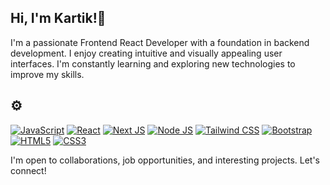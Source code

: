 
##  Hi, I'm Kartik!👋

I'm a passionate Frontend React Developer with a foundation in backend development. I enjoy creating intuitive and visually appealing user interfaces. I'm constantly learning and exploring new technologies to improve my skills.

## <!-- Skills  💻--> ⚙️
[![JavaScript](https://img.shields.io/badge/-JavaScript-F7DF1E?style=flat&logo=javascript&logoColor=white)](#)
[![React](https://img.shields.io/badge/-React-61DAFB?style=flat&logo=react&logoColor=white)](#) 
[![Next JS](https://img.shields.io/badge/-Next.js-E34F26?style=flat&logo=next.js&logoColor=white)](#)
[![Node JS](https://img.shields.io/badge/-Node.js-008000?style=flat&logo=node.js&logoColor=white)](#)
[![Tailwind CSS](https://img.shields.io/badge/-Tailwind%20CSS-38B2AC?style=flat&logo=tailwind-css&logoColor=white)](#)
[![Bootstrap](https://img.shields.io/badge/-Bootstrap-5e3f88?style=flat&logo=bootstrap&logoColor=white)](#) 
[![HTML5](https://img.shields.io/badge/-HTML5-E34F26?style=flat&logo=html5&logoColor=white)](#) 
[![CSS3](https://img.shields.io/badge/-CSS3-1572B6?style=flat&logo=css3&logoColor=white)](#) 

I'm open to collaborations, job opportunities, and interesting projects. Let's connect!
